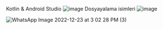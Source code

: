 Kotlin & Android Studio
![image](https://user-images.githubusercontent.com/38388188/210097701-533d960b-353b-4488-9056-c45a9d98da72.png)
Dosyayalama isimleri
![image](https://user-images.githubusercontent.com/38388188/210097773-6364eebe-a338-4287-8bcb-849a40e57c21.png)



![WhatsApp Image 2022-12-23 at 3 02 28 PM (3)](https://user-images.githubusercontent.com/38388188/210097640-c94d1298-11a1-41c9-a32c-458f5b0a110e.jpeg)

